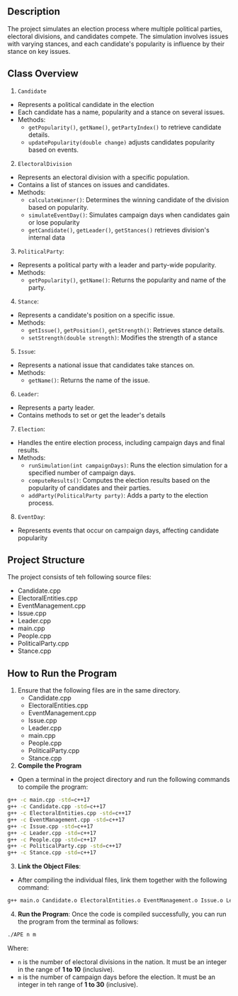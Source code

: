 ## Description
The project simulates an election process where multiple political parties, electoral divisions, and candidates compete. The simulation involves issues with varying stances, and each candidate's popularity is influence by their stance on key issues.

## Class Overview
1.  `Candidate`
+ Represents a political candidate in the election 
+ Each candidate has a name, popularity and a stance on several issues.
+ Methods:
  + `getPopularity()`, `getName()`, `getPartyIndex()` to retrieve candidate details.
  + `updatePopularity(double change)` adjusts candidates popularity based on events.
2. `ElectoralDivision`
 + Represents an electoral division with a specific population.
 + Contains a list of stances on issues and candidates.
 + Methods:
   + `calculateWinner()`: Determines the winning candidate of the division based on popularity.
   + `simulateEventDay()`: Simulates campaign days when candidates gain or lose popularity
   + `getCandidate()`, `getLeader()`, `getStances()` retrieves division's internal data
3. `PoliticalParty`:
+ Represents a political party with a leader and party-wide popularity.
+ Methods:
  + `getPopularity()`, `getName()`: Returns the popularity and name of the party.     
4. `Stance`:
+ Represents a candidate's position on a specific issue.
+ Methods:
  + `getIssue()`, `getPosition()`, `getStrength()`: Retrieves stance details.
  + `setStrength(double strength)`: Modifies the strength of a stance
5. `Issue`:
+ Represents a national issue that candidates take stances on.
+ Methods:
  + `getName()`: Returns the name of the issue.
6. `Leader`:
+ Represents a party leader.
+ Contains methods to set or get the leader's details
7. `Election`:
+ Handles the entire election process, including campaign days and final results.
+ Methods:
  + `runSimulation(int campaignDays)`: Runs the election simulation for a specified number of campaign days.
  + `computeResults()`: Computes the election results based on the popularity of candidates and their parties.
  + `addParty(PoliticalParty party)`: Adds a party to the election process.
8. `EventDay`:
+ Represents events that occur on campaign days, affecting candidate popularity

## Project Structure
The project consists of teh following source files:
- Candidate.cpp
- ElectoralEntities.cpp
- EventManagement.cpp
- Issue.cpp
- Leader.cpp
- main.cpp
- People.cpp
- PoliticalParty.cpp
- Stance.cpp


## How to Run the Program
1. Ensure that the following files are in the same directory. 
   - Candidate.cpp
   - ElectoralEntities.cpp
   - EventManagement.cpp
   - Issue.cpp
   - Leader.cpp
   - main.cpp
   - People.cpp
   - PoliticalParty.cpp
   - Stance.cpp
2. **Compile the Program**
+ Open a terminal in the project directory and run the following commands to compile the program:
```bash
g++ -c main.cpp -std=c++17
g++ -c Candidate.cpp -std=c++17
g++ -c ElectoralEntities.cpp -std=c++17
g++ -c EventManagement.cpp -std=c++17
g++ -c Issue.cpp -std=c++17
g++ -c Leader.cpp -std=c++17
g++ -c People.cpp -std=c++17
g++ -c PoliticalParty.cpp -std=c++17
g++ -c Stance.cpp -std=c++17
```
3. **Link the Object Files**:
+ After compiling the individual files, link them together with the following command:
```bash
g++ main.o Candidate.o ElectoralEntities.o EventManagement.o Issue.o Leader.o People.o PoliticalParty.o Stance.o -o APE -std=c++17
```
4. **Run the Program**:
Once the code is compiled successfully, you can run the program from the terminal as follows:
```bash
./APE n m
```
Where:
+ `n` is the number of electoral divisions in the nation. It must be an integer in the range of **1 to 10** (inclusive).
+ `m` is the number of campaign days before the election. It must be an integer in teh range of **1 to 30** (inclusive).